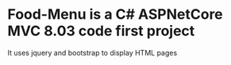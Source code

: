 # Food-Menu is a C# ASPNetCore MVC 8.03 code first project 

It uses jquery and bootstrap to display HTML pages


